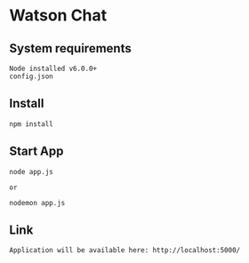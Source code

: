 # Watson Chat

## System requirements

    Node installed v6.0.0+ 
    config.json

## Install

    npm install

## Start App

    node app.js

    or

    nodemon app.js 

## Link

    Application will be available here: http://localhost:5000/